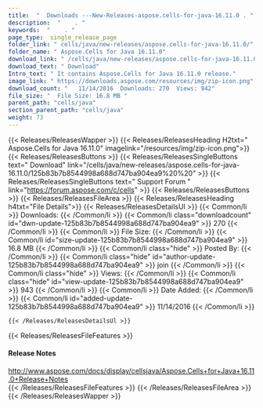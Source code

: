 ```yaml
---
title:  "  Downloads ---New-Releases-aspose.cells-for-java-16.11.0 . " 
description:  "    . " 
keywords:  "    . " 
page_type:  single_release_page
folder_link: " cells/java/new-releases/aspose.cells-for-java-16.11.0/"
folder_name: " Aspose.Cells for Java 16.11.0"
download_link: " /cells/java/new-releases/aspose.cells-for-java-16.11.0/125b83b7b8544998a688d747ba904ea9"
download_text: " Download"
Intro_text: " It contains Aspose.Cells for Java 16.11.0 release."
image_link: " https://downloads.aspose.com/resources/img/zip-icon.png"
download_count: "   11/14/2016  Downloads: 270  Views: 942"
file_size: "  File Size: 16.8 MB "
parent_path: "cells/java"
section_parent_path: "cells/java"
weight: 73 
---
```


{{< Releases/ReleasesWapper >}}
  {{< Releases/ReleasesHeading H2txt=" Aspose.Cells for Java 16.11.0" imagelink="/resources/img/zip-icon.png">}}
  {{< Releases/ReleasesButtons >}}
    {{< Releases/ReleasesSingleButtons text=" Download" link="/cells/java/new-releases/aspose.cells-for-java-16.11.0/125b83b7b8544998a688d747ba904ea9%20%20" >}}
    {{< Releases/ReleasesSingleButtons text=" Support Forum " link="https://forum.aspose.com/c/cells" >}}
  {{< Releases/ReleasesButtons >}}
  {{< Releases/ReleasesFileArea >}}
    {{< Releases/ReleasesHeading h4txt="File Details">}}
    {{< Releases/ReleasesDetailsUl >}}
            {{< Common/li  >}} Downloads: {{< /Common/li >}} 
      {{< Common/li class="downloadcount" id="dwn-update-125b83b7b8544998a688d747ba904ea9" >}} 270 {{< /Common/li >}} 
      {{< Common/li  >}} File Size: {{< /Common/li >}} 
      {{< Common/li id="size-update-125b83b7b8544998a688d747ba904ea9" >}} 16.8 MB {{< /Common/li >}} 
      {{< Common/li  class="hide" >}} Posted By: {{< /Common/li >}} 
      {{< Common/li class="hide" id="author-update-125b83b7b8544998a688d747ba904ea9" >}} join {{< /Common/li >}} 
      {{< Common/li class="hide"  >}} Views: {{< /Common/li >}} 
      {{< Common/li class="hide" id="view-update-125b83b7b8544998a688d747ba904ea9" >}} 943 {{< /Common/li >}} 
      {{< Common/li  >}} Date Added: {{< /Common/li >}} 
      {{< Common/li id="added-update-125b83b7b8544998a688d747ba904ea9" >}} 11/14/2016 {{< /Common/li >}} 

    {{< /Releases/ReleasesDetailsUl >}}

  {{< Releases/ReleasesFileFeatures >}}
      <h4>Release Notes</h4><div><a href="http://www.aspose.com/docs/display/cellsjava/Aspose.Cells+for+Java+16.11.0+Release+Notes">http://www.aspose.com/docs/display/cellsjava/Aspose.Cells+for+Java+16.11.0+Release+Notes </a></div>
  {{< /Releases/ReleasesFileFeatures >}}
 {{< /Releases/ReleasesFileArea >}}
{{< /Releases/ReleasesWapper >}}


